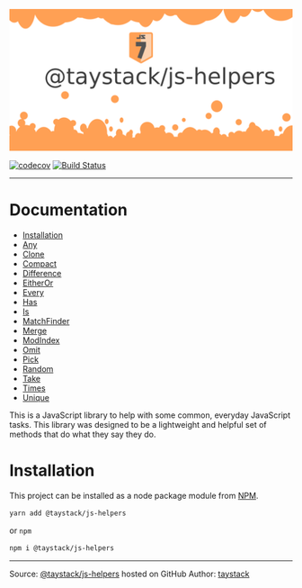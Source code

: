 ![JsHelpers](./JsHelpers.png)

[![codecov](https://codecov.io/gh/taystack/js-helpers/branch/master/graph/badge.svg)](https://codecov.io/gh/taystack/js-helpers) [![Build Status](https://travis-ci.org/taystack/js-helpers.svg?branch=master)](https://travis-ci.org/taystack/js-helpers)

---

# Documentation

 - [Installation](#installation)
 - [Any](./Any.md#any)
 - [Clone](./Clone.md#clone)
 - [Compact](./Compact.md#compact)
 - [Difference](./Difference.md#difference)
 - [EitherOr](./EitherOr.md#eitheror)
 - [Every](./Every.md#every)
 - [Has](./Has.md#has)
 - [Is](./Is.md#is)
 - [MatchFinder](./MatchFinder.md#matchfinder)
 - [Merge](./Merge.md#merge)
 - [ModIndex](./ModIndex.md#modindex)
 - [Omit](./Omit.md#omit)
 - [Pick](./Pick.md#pick)
 - [Random](./Random.md#random)
 - [Take](./Take.md#take)
 - [Times](./Times.md#times)
 - [Unique](./Unique.md#unique)

This is a JavaScript library to help with some common, everyday JavaScript tasks. This library was designed to be a lightweight and helpful set of methods that do what they say they do.

# Installation

This project can be installed as a node package module from [NPM](https://www.npmjs.com/package/@taystack/js-helpers).

```bash
yarn add @taystack/js-helpers
```
or `npm`
```bash
npm i @taystack/js-helpers
```


---
Source: [@taystack/js-helpers](https://github.com/taystack/js-helpers) hosted on GitHub
Author: [taystack](https://github.com/taystack)
